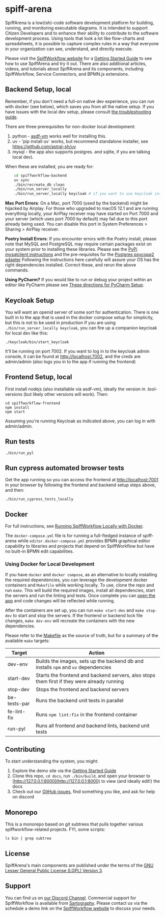 # spiff-arena

SpiffArena is a low(ish)-code software development platform for building, running, and monitoring executable diagrams.
It is intended to support Citizen Developers and to enhance their ability to contribute to the software development process.
Using tools that look a lot like flow-charts and spreadsheets, it is possible to capture complex rules in a way that everyone in your organization can see, understand, and directly execute.

Please visit the [SpiffWorkflow website](https://www.spiffworkflow.org) for a [Getting Started Guide](https://www.spiffworkflow.org/posts/articles/get_started/) to see how to use SpiffArena and try it out.
There are also additional articles, videos, and tutorials about SpiffArena and its components, including SpiffWorkflow, Service Connectors, and BPMN.js extensions.

## Backend Setup, local

Remember, if you don't need a full-on native dev experience, you can run with docker (see below), which saves you from all the native setup.
If you have issues with the local dev setup, please consult [the troubleshooting guide](https://spiff-arena.readthedocs.io/en/latest/Support/Running_Server_Locally.html).

There are three prerequisites for non-docker local development:

1. python - [asdf-vm](https://asdf-vm.com) works well for installing this.
2. uv - 'pip install uv` works, but recommend standalone installer, see <https://github.com/astral-sh/uv>
3. mysql - the app also supports postgres. and sqlite, if you are talking local dev).

When these are installed, you are ready for:

```bash
    cd spiffworkflow-backend
    uv sync
    ./bin/recreate_db clean
    ./bin/run_server_locally
    ./bin/run_server_locally keycloak # if you want to use keycloak instead of the built-in openid server
```

**Mac Port Errors**: On a Mac, port 7000 (used by the backend) might be hijacked by Airplay. For those who upgraded to macOS 12.1 and are running everything locally, your AirPlay receiver may have started on Port 7000 and your server (which uses port 7000 by default) may fail due to this port already being used. You can disable this port in System Preferences > Sharing > AirPlay receiver.

**Poetry Install Errors**: If you encounter errors with the Poetry install, please note that MySQL and PostgreSQL may require certain packages exist on your system prior to installing these libraries.
Please see the [PyPi mysqlclient instructions](https://pypi.org/project/mysqlclient/) and the pre-requisites for the [Postgres psycopq2 adapter](https://www.psycopg.org/docs/install.html#prerequisites) Following the instructions here carefully will assure your OS has the right dependencies installed.
Correct these, and rerun the above commands.

**Using PyCharm?** If you would like to run or debug your project within an editor like PyCharm please see
[These directions for PyCharm Setup](spiffworkflow-backend/docs/pycharm.md).

## Keycloak Setup

You will want an openid server of some sort for authentication.
There is one built in to the app that is used in the docker compose setup for simplicity, but this is not to be used in production
If you are using `./bin/run_server_locally keycloak`, you can fire up a companion keycloak for local dev like this:

    ./keycloak/bin/start_keycloak

It'll be running on port 7002.
If you want to log in to the keycloak admin console, it can be found at <http://localhost:7002>, and the creds are admin/admin (also logs you in to the app if running the frontend)

## Frontend Setup, local

First install nodejs (also installable via asdf-vm), ideally the version in .tool-versions (but likely other versions will work). Then:

    cd spiffworkflow-frontend
    npm install
    npm start

Assuming you're running Keycloak as indicated above, you can log in with admin/admin.

## Run tests

    ./bin/run_pyl

## Run cypress automated browser tests

Get the app running so you can access the frontend at <http://localhost:7001> in your browser by following the frontend and backend setup steps above, and then:

    ./bin/run_cypress_tests_locally

## Docker

For full instructions, see [Running SpiffWorkflow Locally with Docker](https://www.spiffworkflow.org/posts/articles/get_started_docker/).

The `docker-compose.yml` file is for running a full-fledged instance of spiff-arena while `editor.docker-compose.yml` provides BPMN graphical editor capability to libraries and projects that depend on SpiffWorkflow but have no built-in BPMN edit capabilities.

### Using Docker for Local Development

If you have `docker` and `docker compose`, as an alternative to locally installing the required dependencies, you can leverage the development docker containers and `Makefile` while working locally. To use, clone the repo and run `make`. This will build the required images, install all dependencies, start the servers and run the linting and tests. Once complete you can [open the app](http://localhost:8001) and code changes will be reflected while running.

After the containers are set up, you can run `make start-dev` and `make stop-dev` to start and stop the servers. If the frontend or backend lock file changes, `make dev-env` will recreate the containers with the new dependencies.

Please refer to the [Makefile](Makefile) as the source of truth, but for a summary of the available `make` targets:

| Target       | Action                                                                                      |
| ------------ | ------------------------------------------------------------------------------------------- |
| dev-env      | Builds the images, sets up the backend db and installs `npm` and `uv` dependencies          |
| start-dev    | Starts the frontend and backend servers, also stops them first if they were already running |
| stop-dev     | Stops the frontend and backend servers                                                      |
| be-tests-par | Runs the backend unit tests in parallel                                                     |
| fe-lint-fix  | Runs `npm lint:fix` in the frontend container                                               |
| run-pyl      | Runs all frontend and backend lints, backend unit tests                                     |

## Contributing

To start understanding the system, you might:

1. Explore the demo site via the [Getting Started Guide](https://www.spiffworkflow.org/posts/articles/get_started)
1. Clone this repo, `cd docs`, run `./bin/build`, and open your browser to [http://127.0.0.1:8000](http://127.0.0.1:8000) to view (and ideally edit!) the docs
1. Check out our [GitHub issues](https://github.com/sartography/spiff-arena/issues), find something you like, and ask for help on discord

## Monorepo

This is a monorepo based on git subtrees that pulls together various spiffworkflow-related projects.
FYI, some scripts:

    ls bin | grep subtree

## License

SpiffArena's main components are published under the terms of the
[GNU Lesser General Public License (LGPL) Version 3](https://www.gnu.org/licenses/lgpl-3.0.txt).

## Support

You can find us on [our Discord Channel](https://discord.gg/BYHcc7PpUC).
Commercial support for SpiffWorkflow is available from [Sartography](https://sartography.com).
Please contact us via the schedule a demo link on the [SpiffWorkflow website](https://spiffworkflow.org) to discuss your needs.
